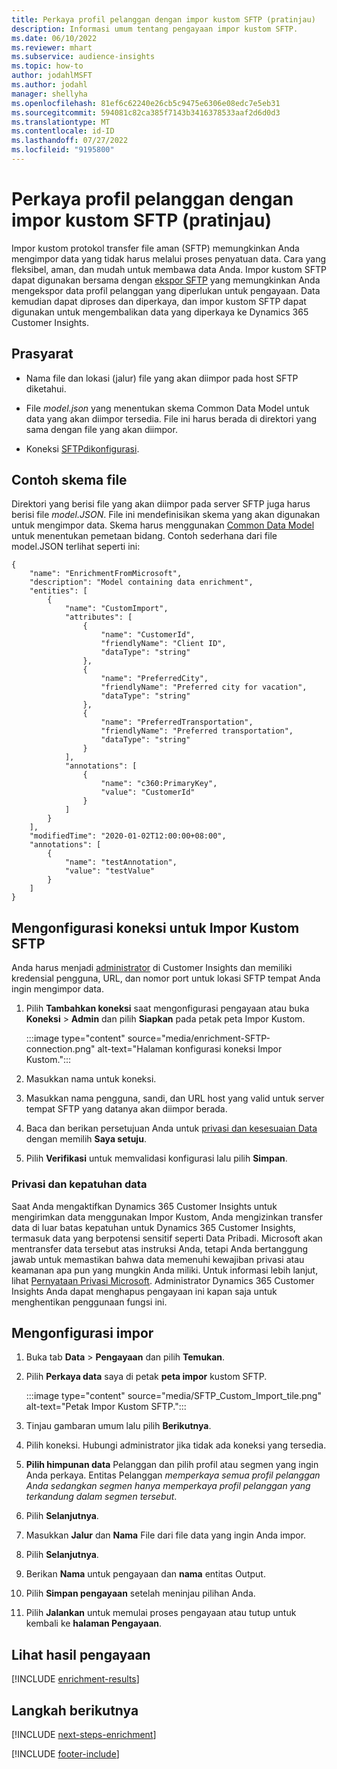 ```yaml
---
title: Perkaya profil pelanggan dengan impor kustom SFTP (pratinjau)
description: Informasi umum tentang pengayaan impor kustom SFTP.
ms.date: 06/10/2022
ms.reviewer: mhart
ms.subservice: audience-insights
ms.topic: how-to
author: jodahlMSFT
ms.author: jodahl
manager: shellyha
ms.openlocfilehash: 81ef6c62240e26cb5c9475e6306e08edc7e5eb31
ms.sourcegitcommit: 594081c82ca385f7143b3416378533aaf2d6d0d3
ms.translationtype: MT
ms.contentlocale: id-ID
ms.lasthandoff: 07/27/2022
ms.locfileid: "9195800"
---
```

# <a name="enrich-customer-profiles-with-sftp-custom-import-preview"></a>Perkaya profil pelanggan dengan impor kustom SFTP (pratinjau)

Impor kustom protokol transfer file aman (SFTP) memungkinkan Anda mengimpor data yang tidak harus melalui proses penyatuan data. Cara yang fleksibel, aman, dan mudah untuk membawa data Anda. Impor kustom SFTP dapat digunakan bersama dengan [ekspor SFTP](export-sftp.md) yang memungkinkan Anda mengekspor data profil pelanggan yang diperlukan untuk pengayaan. Data kemudian dapat diproses dan diperkaya, dan impor kustom SFTP dapat digunakan untuk mengembalikan data yang diperkaya ke Dynamics 365 Customer Insights.

## <a name="prerequisites"></a>Prasyarat

- Nama file dan lokasi (jalur) file yang akan diimpor pada host SFTP diketahui.

- File *model.json* yang menentukan skema Common Data Model untuk data yang akan diimpor tersedia. File ini harus berada di direktori yang sama dengan file yang akan diimpor.

- Koneksi [SFTP](connections.md)[dikonfigurasi](#configure-the-connection-for-sftp-custom-import).

## <a name="file-schema-example"></a>Contoh skema file

Direktori yang berisi file yang akan diimpor pada server SFTP juga harus berisi file *model.JSON*. File ini mendefinisikan skema yang akan digunakan untuk mengimpor data. Skema harus menggunakan [Common Data Model](/common-data-model/) untuk menentukan pemetaan bidang. Contoh sederhana dari file model.JSON terlihat seperti ini:

```
{
    "name": "EnrichmentFromMicrosoft",
    "description": "Model containing data enrichment",
    "entities": [
        {
            "name": "CustomImport",
            "attributes": [
                {
                    "name": "CustomerId",
                    "friendlyName": "Client ID",
                    "dataType": "string"
                },
                {
                    "name": "PreferredCity",
                    "friendlyName": "Preferred city for vacation",
                    "dataType": "string"
                },
                {
                    "name": "PreferredTransportation",
                    "friendlyName": "Preferred transportation",
                    "dataType": "string"
                }
            ],
            "annotations": [
                {
                    "name": "c360:PrimaryKey",
                    "value": "CustomerId"
                }
            ]
        }
    ],
    "modifiedTime": "2020-01-02T12:00:00+08:00",
    "annotations": [
        {
            "name": "testAnnotation",
            "value": "testValue"
        }
    ]
}
```

## <a name="configure-the-connection-for-sftp-custom-import"></a>Mengonfigurasi koneksi untuk Impor Kustom SFTP

Anda harus menjadi [administrator](permissions.md#admin) di Customer Insights dan memiliki kredensial pengguna, URL, dan nomor port untuk lokasi SFTP tempat Anda ingin mengimpor data.

1. Pilih **Tambahkan koneksi** saat mengonfigurasi pengayaan atau buka **Koneksi** > **Admin** dan pilih **Siapkan** pada petak peta Impor Kustom.

   :::image type="content" source="media/enrichment-SFTP-connection.png" alt-text="Halaman konfigurasi koneksi Impor Kustom.":::

1. Masukkan nama untuk koneksi.

1. Masukkan nama pengguna, sandi, dan URL host yang valid untuk server tempat SFTP yang datanya akan diimpor berada.

1. Baca dan berikan persetujuan Anda untuk [privasi dan kesesuaian Data](#data-privacy-and-compliance) dengan memilih **Saya setuju**.

1. Pilih **Verifikasi** untuk memvalidasi konfigurasi lalu pilih **Simpan**.

### <a name="data-privacy-and-compliance"></a>Privasi dan kepatuhan data

Saat Anda mengaktifkan Dynamics 365 Customer Insights untuk mengirimkan data menggunakan Impor Kustom, Anda mengizinkan transfer data di luar batas kepatuhan untuk Dynamics 365 Customer Insights, termasuk data yang berpotensi sensitif seperti Data Pribadi. Microsoft akan mentransfer data tersebut atas instruksi Anda, tetapi Anda bertanggung jawab untuk memastikan bahwa data memenuhi kewajiban privasi atau keamanan apa pun yang mungkin Anda miliki. Untuk informasi lebih lanjut, lihat [Pernyataan Privasi Microsoft](https://go.microsoft.com/fwlink/?linkid=396732).
Administrator Dynamics 365 Customer Insights Anda dapat menghapus pengayaan ini kapan saja untuk menghentikan penggunaan fungsi ini.

## <a name="configure-the-import"></a>Mengonfigurasi impor

1. Buka tab **Data** > **Pengayaan** dan pilih **Temukan**.

1. Pilih **Perkaya data** saya di petak **peta impor** kustom SFTP.

   :::image type="content" source="media/SFTP_Custom_Import_tile.png" alt-text="Petak Impor Kustom SFTP.":::

1. Tinjau gambaran umum lalu pilih **Berikutnya**.

1. Pilih koneksi. Hubungi administrator jika tidak ada koneksi yang tersedia.

1. **Pilih himpunan data** Pelanggan dan pilih profil atau segmen yang ingin Anda perkaya. Entitas Pelanggan *memperkaya semua profil pelanggan Anda sedangkan segmen hanya memperkaya profil pelanggan yang terkandung dalam segmen tersebut*.

1. Pilih **Selanjutnya**.

1. Masukkan **Jalur** dan **Nama** File dari file data yang ingin Anda impor.

1. Pilih **Selanjutnya**.

1. Berikan **Nama** untuk pengayaan dan **nama** entitas Output.

1. Pilih **Simpan pengayaan** setelah meninjau pilihan Anda.

1. Pilih **Jalankan** untuk memulai proses pengayaan atau tutup untuk kembali ke **halaman Pengayaan**.

## <a name="view-enrichment-results"></a>Lihat hasil pengayaan

[!INCLUDE [enrichment-results](includes/enrichment-results.md)]

## <a name="next-steps"></a>Langkah berikutnya

[!INCLUDE [next-steps-enrichment](includes/next-steps-enrichment.md)]

[!INCLUDE [footer-include](includes/footer-banner.md)]
